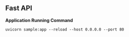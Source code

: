 ## Fast API

**Application Running Command**

`uvicorn sample:app --reload --host 0.0.0.0 --port 80`
